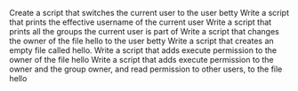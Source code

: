 Create a script that switches the current user to the user betty
Write a script that prints the effective username of the current user
Write a script that prints all the groups the current user is part of
Write a script that changes the owner of the file hello to the user betty
Write a script that creates an empty file called hello.
Write a script that adds execute permission to the owner of the file hello
Write a script that adds execute permission to the owner and the group owner, and read permission to other users, to the file hello
